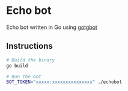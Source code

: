 # Echo bot

Echo bot written in Go using [gotgbot](https://github.com/PaulSonOfLars/gotgbot)

## Instructions

```bash
# Build the binary
go build

# Run the bot
BOT_TOKEN="xxxxx:xxxxxxxxxxxxxxx" ./echobot
```

